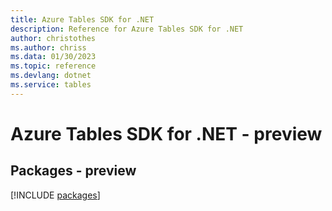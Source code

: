 ```yaml
---
title: Azure Tables SDK for .NET
description: Reference for Azure Tables SDK for .NET
author: christothes
ms.author: chriss
ms.data: 01/30/2023
ms.topic: reference
ms.devlang: dotnet
ms.service: tables
---
```

# Azure Tables SDK for .NET - preview
## Packages - preview
[!INCLUDE [packages](tables-index.md)]